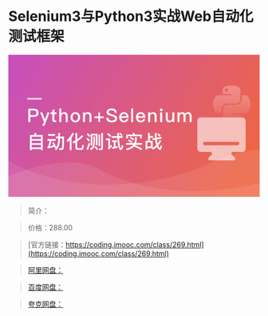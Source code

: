 # Selenium3与Python3实战Web自动化测试框架

![img](../../assets/5fd18adb097ad5ff05400304.png)

> 简介：

> 价格：288.00

> [官方链接：https://coding.imooc.com/class/269.html](https://coding.imooc.com/class/269.html)

> [阿里网盘：]()

> [百度网盘：]()

> [夸克网盘：]()
